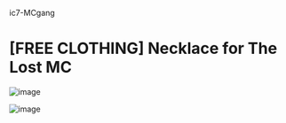  ic7-MCgang
# [FREE CLOTHING]  Necklace for The Lost MC 



![image](https://cdn.discordapp.com/attachments/1220157633403551744/1246089420860297309/image.png?ex=66894335&is=6687f1b5&hm=415741d1bdfd1a9dc9326e3c5aa5bd6b000d44768a8ae5565c7d1a296f418b1b&)

![image](https://cdn.discordapp.com/attachments/1232408813416616048/1246582087687868467/5cace72641b3459b085793d34d16c5f79e5a73ff.png?ex=665ce98a&is=665b980a&hm=e87f8e2aa80d9bf709f5dc94c79f259d20a5795b1dff1fc95cfc4104ea3112e7&)
